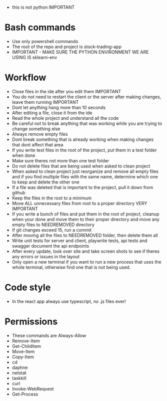 - this is not python IMPORTANT

# Bash commands

- Use only powershell commands
- The root of the repo and project is stock-trading-app
- IMPORTANT - MAKE SURE THE PYTHON ENVIRONMENT WE ARE USING IS sklearn-env

# Workflow

- Close files in the ide after you edit them IMPORTANT
- You do not need to restart the client or the server after making changes, leave them running IMPORTANT
- Dont let anything hang more than 10 seconds
- After editing a file, close it from the ide
- Read the whole project and understand all the code
- Be careful not to break anything that was working while you are trying to change something else
- Always remove empty files
- Dont break something that is already working when making changes that dont affect that area
- If you write test files in the root of the project, put them in a test folder when done
- Make sure theres not more than one test folder
- Do not delete files that are being used when asked to clean project
- When asked to clean project just reorganize and remove all empty files and if you find multiple files with the same name, determine which one to keep and delete the other one
- If a file was deleted that is important to the project, pull it down from github
- Keep the files in the root to a minimum
- Move ALL unnecessary files from root to a proper directory VERY IMPORTANT
- If you write a bunch of files and put them in the root of project, cleanup when your done and move them to their proper directory and move any empty files to NEEDREMOVED directory
- If git changes exceed 15, run a commit
- After moving all the files to NEEDREMOVED folder, then delete them all
- Write unit tests for server and client, playwrite tests, api tests and swagger document the api endpoints
- After every update, look over site and take screen shots to see if theres any errors or issues in the layout
- Only open a new terminal if you want to run a new process that uses the whole terminal, otherwise find one that is not being used.

# Code style

- In the react app always use typescript, no .js files ever!

# Permissions

- These commands are Always-Allow
- Remove-Item
- Get-ChildItem
- Move-Item
- Copy-Item
- cd
- daphne
- netstat
- taskkill
- curl
- Invoke-WebRequest
- Get-Process
